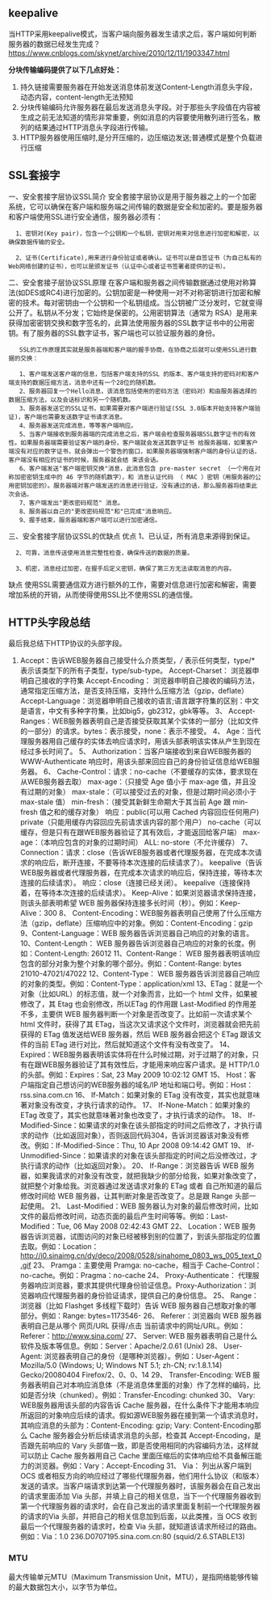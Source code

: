 ## keepalive
当HTTP采用keepalive模式，当客户端向服务器发生请求之后，客户端如何判断服务器的数据已经发生完成？
https://www.cnblogs.com/skynet/archive/2010/12/11/1903347.html

**分块传输编码提供了以下几点好处：**
1. 持久链接需要服务器在开始发送消息体前发送Content-Length消息头字段，动态内容，content-length无法预知
2. 分块传输编码允许服务器在最后发送消息头字段。对于那些头字段值在内容被生成之前无法知道的情形非常重要，例如消息的内容要使用散列进行签名，散列的结果通过HTTP消息头字段进行传输。
3. HTTP服务器使用压缩时,是分开压缩的，边压缩边发送;普通模式是整个负载进行压缩



## SSL套接字
一、安全套接字层协议SSL简介
      安全套接字层协议是用于服务器之上的一个加密系统，它可以确保在客户端和服务端之间传输的数据是安全和加密的。要是服务器和客户端使用SSL进行安全通信，服务器必须有：

      1、密钥对(Key pair)，包含一个公钥和一个私钥，密钥对用来对信息进行加密和解密，以确保数据传输的安全。

      2、证书(Certificate),用来进行身份验证或者确认。证书可以是自签证书（为自己私有的Web网络创建的证书），也可以是颁发证书（认证中心或者证书签署者提供的证书）。

二、安全套接子层协议SSL原理
       在客户端和服务器之间传输数据通过使用对称算法(如DES或RC4)进行加密的。公钥加密是一种使用一对不对称密钥进行加密和解密的技术。每对密钥由一个公钥和一个私钥组成。当公钥被广泛分发时，它就变得公开了。私钥从不分发；它始终是保密的。公用密钥算法（通常为 RSA）是用来获得加密密钥交换和数字签名的，此算法使用服务器的SSL数字证书中的公用密钥。有了服务器的SSL数字证书，客户端也可以验证服务器的身份。

       SSL的工作原理其实就是服务器端和客户端的握手协商，在协商之后就可以使用SSL进行数据的交换：

       1、客户端发送客户端的信息，包括客户端支持的SSL 的版本、客户端支持的密码对和客户端支持的数据压缩方法，消息中还有一个28位的随机数。
       2、服务器回复一个Hello消息，该消息包括使用的密码方法（密码对）和由服务器选择的数据压缩方法，以及会话标识和另一个随机数。
       3、服务器发送它的SSL证书，如果需要对客户端进行验证(SSL 3.0版本开始支持客户端验证)，客户端也需要发送数字证书请求消息。
       4、服务器发送完成消息，等等客户端响应。
       5、当客户端接收到服务器端的完成消息之后，客户端会检查服务器端SSL数字证书的有效性。如果服务器端需要验证客户端的身份，客户端就会发送其数字证书 给服务器端，如果客户端没有对应的数字证书，就会弹出一个警告的窗口，如果服务器端强制客户端的身份认证的话，客户端没有相应的证书的时候，服务器就会结 束该会话。
       6、客户端发送"客户端密钥交换"消息，此消息包含 pre-master secret （一个用在对称加密密钥生成中的 46 字节的随机数字），和 消息认证代码 （ MAC ）密钥（用服务器的公用密钥加密的）。服务器端对客户端发送的消息进行验证，没有通过的话，那么服务器将结束此次会话。
       7、客户端发出"更改密码规范" 消息。
       8、服务器以自己的"更改密码规范"和"已完成"消息响应。
       9、握手结束，服务器端和客户端可以进行加密通信。

三、安全套接字层协议SSL的优缺点
优点
      1、已认证，所有消息来源得到保证。

      2、可靠，消息传送使用消息完整性检查，确保传送的数据的质量。

      3、机密，消息经过加密，在握手后定义密钥，确保了第三方无法读取消息的内容。

缺点
      使用SSL需要通信双方进行额外的工作，需要对信息进行加密和解密，需要增加系统的开销，从而使得使用SSL比不使用SSL的通信慢。



## HTTP头字段总结
最后我总结下HTTP协议的头部字段。

1. Accept：告诉WEB服务器自己接受什么介质类型，*/* 表示任何类型，type/* 表示该类型下的所有子类型，type/sub-type。
 Accept-Charset： 浏览器申明自己接收的字符集
 Accept-Encoding： 浏览器申明自己接收的编码方法，通常指定压缩方法，是否支持压缩，支持什么压缩方法（gzip，deflate）
 Accept-Language：浏览器申明自己接收的语言;语言跟字符集的区别：中文是语言，中文有多种字符集，比如big5，gb2312，gbk等等。
3、 Accept-Ranges：WEB服务器表明自己是否接受获取其某个实体的一部分（比如文件的一部分）的请求。bytes：表示接受，none：表示不接受。
4、 Age：当代理服务器用自己缓存的实体去响应请求时，用该头部表明该实体从产生到现在经过多长时间了。
5、 Authorization：当客户端接收到来自WEB服务器的 WWW-Authenticate 响应时，用该头部来回应自己的身份验证信息给WEB服务器。
6、 Cache-Control：请求：no-cache（不要缓存的实体，要求现在从WEB服务器去取）
max-age：（只接受 Age 值小于 max-age 值，并且没有过期的对象）
max-stale：（可以接受过去的对象，但是过期时间必须小于 max-stale 值）
min-fresh：（接受其新鲜生命期大于其当前 Age 跟 min-fresh 值之和的缓存对象）
响应：public(可以用 Cached 内容回应任何用户)
private（只能用缓存内容回应先前请求该内容的那个用户）
no-cache（可以缓存，但是只有在跟WEB服务器验证了其有效后，才能返回给客户端）
max-age：（本响应包含的对象的过期时间）
ALL: no-store（不允许缓存）
7、 Connection：请求：close（告诉WEB服务器或者代理服务器，在完成本次请求的响应后，断开连接，不要等待本次连接的后续请求了）。
keepalive（告诉WEB服务器或者代理服务器，在完成本次请求的响应后，保持连接，等待本次连接的后续请求）。
响应：close（连接已经关闭）。
keepalive（连接保持着，在等待本次连接的后续请求）。
Keep-Alive：如果浏览器请求保持连接，则该头部表明希望 WEB 服务器保持连接多长时间（秒）。例如：Keep-Alive：300
8、 Content-Encoding：WEB服务器表明自己使用了什么压缩方法（gzip，deflate）压缩响应中的对象。例如：Content-Encoding：gzip
9、Content-Language：WEB 服务器告诉浏览器自己响应的对象的语言。
10、Content-Length： WEB 服务器告诉浏览器自己响应的对象的长度。例如：Content-Length: 26012
11、Content-Range： WEB 服务器表明该响应包含的部分对象为整个对象的哪个部分。例如：Content-Range: bytes 21010-47021/47022
12、Content-Type： WEB 服务器告诉浏览器自己响应的对象的类型。例如：Content-Type：application/xml
13、ETag：就是一个对象（比如URL）的标志值，就一个对象而言，比如一个 html 文件，如果被修改了，其 Etag 也会别修改，所以ETag 的作用跟 Last-Modified 的作用差不多，主要供 WEB 服务器判断一个对象是否改变了。比如前一次请求某个 html 文件时，获得了其 ETag，当这次又请求这个文件时，浏览器就会把先前获得的 ETag 值发送给WEB 服务器，然后 WEB 服务器会把这个 ETag 跟该文件的当前 ETag 进行对比，然后就知道这个文件有没有改变了。
14、 Expired：WEB服务器表明该实体将在什么时候过期，对于过期了的对象，只有在跟WEB服务器验证了其有效性后，才能用来响应客户请求。是 HTTP/1.0 的头部。例如：Expires：Sat, 23 May 2009 10:02:12 GMT
15、 Host：客户端指定自己想访问的WEB服务器的域名/IP 地址和端口号。例如：Host：rss.sina.com.cn
16、 If-Match：如果对象的 ETag 没有改变，其实也就意味著对象没有改变，才执行请求的动作。
17、 If-None-Match：如果对象的 ETag 改变了，其实也就意味著对象也改变了，才执行请求的动作。
18、 If-Modified-Since：如果请求的对象在该头部指定的时间之后修改了，才执行请求的动作（比如返回对象），否则返回代码304，告诉浏览器该对象没有修改。例如：If-Modified-Since：Thu, 10 Apr 2008 09:14:42 GMT
19、 If-Unmodified-Since：如果请求的对象在该头部指定的时间之后没修改过，才执行请求的动作（比如返回对象）。
20、 If-Range：浏览器告诉 WEB 服务器，如果我请求的对象没有改变，就把我缺少的部分给我，如果对象改变了，就把整个对象给我。浏览器通过发送请求对象的 ETag 或者 自己所知道的最后修改时间给 WEB 服务器，让其判断对象是否改变了。总是跟 Range 头部一起使用。
21、 Last-Modified：WEB 服务器认为对象的最后修改时间，比如文件的最后修改时间，动态页面的最后产生时间等等。例如：Last-Modified：Tue, 06 May 2008 02:42:43 GMT
22、 Location：WEB 服务器告诉浏览器，试图访问的对象已经被移到别的位置了，到该头部指定的位置去取。例如：Location：http://i0.sinaimg.cn/dy/deco/2008/0528/sinahome_0803_ws_005_text_0.gif
23、 Pramga：主要使用 Pramga: no-cache，相当于 Cache-Control： no-cache。例如：Pragma：no-cache
24、 Proxy-Authenticate： 代理服务器响应浏览器，要求其提供代理身份验证信息。Proxy-Authorization：浏览器响应代理服务器的身份验证请求，提供自己的身份信息。
25、 Range：浏览器（比如 Flashget 多线程下载时）告诉 WEB 服务器自己想取对象的哪部分。例如：Range: bytes=1173546-
26、 Referer：浏览器向 WEB 服务器表明自己是从哪个 网页/URL 获得/点击 当前请求中的网址/URL。例如：Referer：http://www.sina.com/
27、 Server: WEB 服务器表明自己是什么软件及版本等信息。例如：Server：Apache/2.0.61 (Unix)
28、 User-Agent: 浏览器表明自己的身份（是哪种浏览器）。例如：User-Agent：Mozilla/5.0 (Windows; U; Windows NT 5.1; zh-CN; rv:1.8.1.14) Gecko/20080404 Firefox/2、0、0、14
29、 Transfer-Encoding: WEB 服务器表明自己对本响应消息体（不是消息体里面的对象）作了怎样的编码，比如是否分块（chunked）。例如：Transfer-Encoding: chunked
30、 Vary: WEB服务器用该头部的内容告诉 Cache 服务器，在什么条件下才能用本响应所返回的对象响应后续的请求。假如源WEB服务器在接到第一个请求消息时，其响应消息的头部为：Content-Encoding: gzip; Vary: Content-Encoding那么 Cache 服务器会分析后续请求消息的头部，检查其 Accept-Encoding，是否跟先前响应的 Vary 头部值一致，即是否使用相同的内容编码方法，这样就可以防止 Cache 服务器用自己 Cache 里面压缩后的实体响应给不具备解压能力的浏览器。例如：Vary：Accept-Encoding
31、 Via： 列出从客户端到 OCS 或者相反方向的响应经过了哪些代理服务器，他们用什么协议（和版本）发送的请求。当客户端请求到达第一个代理服务器时，该服务器会在自己发出的请求里面添加 Via 头部，并填上自己的相关信息，当下一个代理服务器收到第一个代理服务器的请求时，会在自己发出的请求里面复制前一个代理服务器的请求的Via 头部，并把自己的相关信息加到后面，以此类推，当 OCS 收到最后一个代理服务器的请求时，检查 Via 头部，就知道该请求所经过的路由。例如：Via：1.0 236.D0707195.sina.com.cn:80 (squid/2.6.STABLE13)


### MTU
最大传输单元MTU（Maximum Transmission Unit，MTU），是指网络能够传输的最大数据包大小，以字节为单位。
